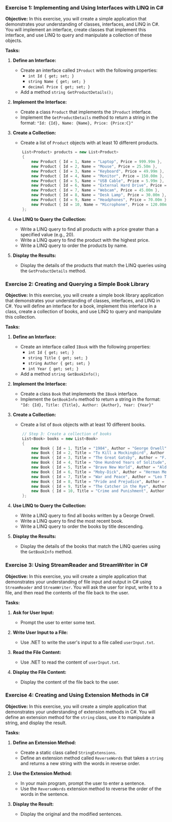 ### Exercise 1: Implementing and Using Interfaces with LINQ in C#

**Objective:**
In this exercise, you will create a simple application that demonstrates your understanding of classes, interfaces, and LINQ in C#. You will implement an interface, create classes that implement this interface, and use LINQ to query and manipulate a collection of these objects.

**Tasks:**

1. **Define an Interface:**
    - Create an interface called `IProduct` with the following properties:
        - `int Id { get; set; }`
        - `string Name { get; set; }`
        - `decimal Price { get; set; }`
    - Add a method `string GetProductDetails();`

2. **Implement the Interface:**
    - Create a class `Product` that implements the `IProduct` interface.
    - Implement the `GetProductDetails` method to return a string in the format: `"Id: {Id}, Name: {Name}, Price: {Price:C}"`

3. **Create a Collection:**
    - Create a list of `Product` objects with at least 10 different products.
    
    ```csharp
        List<Product> products = new List<Product>
        {
            new Product { Id = 1, Name = "Laptop", Price = 999.99m },
            new Product { Id = 2, Name = "Mouse", Price = 25.50m },
            new Product { Id = 3, Name = "Keyboard", Price = 49.99m },
            new Product { Id = 4, Name = "Monitor", Price = 150.00m },
            new Product { Id = 5, Name = "USB Cable", Price = 5.99m },
            new Product { Id = 6, Name = "External Hard Drive", Price = 89.99m },
            new Product { Id = 7, Name = "Webcam", Price = 45.00m },
            new Product { Id = 8, Name = "Desk Lamp", Price = 30.00m },
            new Product { Id = 9, Name = "Headphones", Price = 70.00m },
            new Product { Id = 10, Name = "Microphone", Price = 120.00m }
        };

4. **Use LINQ to Query the Collection:**
    - Write a LINQ query to find all products with a price greater than a specified value (e.g., 20).
    - Write a LINQ query to find the product with the highest price.
    - Write a LINQ query to order the products by name.

5. **Display the Results:**
    - Display the details of the products that match the LINQ queries using the `GetProductDetails` method.

### Exercise 2: Creating and Querying a Simple Book Library

**Objective:**
In this exercise, you will create a simple book library application that demonstrates your understanding of classes, interfaces, and LINQ in C#. You will define an interface for a book, implement this interface in a class, create a collection of books, and use LINQ to query and manipulate this collection.

**Tasks:**

1. **Define an Interface:**
    - Create an interface called `IBook` with the following properties:
        - `int Id { get; set; }`
        - `string Title { get; set; }`
        - `string Author { get; set; }`
        - `int Year { get; set; }`
    - Add a method `string GetBookInfo();`

2. **Implement the Interface:**
    - Create a class `Book` that implements the `IBook` interface.
    - Implement the `GetBookInfo` method to return a string in the format: `"Id: {Id}, Title: {Title}, Author: {Author}, Year: {Year}"`

3. **Create a Collection:**
    - Create a list of `Book` objects with at least 10 different books.

    ```csharp
        // Step 3: Create a collection of books
        List<Book> books = new List<Book>
        {
            new Book { Id = 1, Title = "1984", Author = "George Orwell", Year = 1949 },
            new Book { Id = 2, Title = "To Kill a Mockingbird", Author = "Harper Lee", Year = 1960 },
            new Book { Id = 3, Title = "The Great Gatsby", Author = "F. Scott Fitzgerald", Year = 1925 },
            new Book { Id = 4, Title = "One Hundred Years of Solitude", Author = "Gabriel Garcia Marquez", Year = 1967 },
            new Book { Id = 5, Title = "Brave New World", Author = "Aldous Huxley", Year = 1932 },
            new Book { Id = 6, Title = "Moby-Dick", Author = "Herman Melville", Year = 1851 },
            new Book { Id = 7, Title = "War and Peace", Author = "Leo Tolstoy", Year = 1869 },
            new Book { Id = 8, Title = "Pride and Prejudice", Author = "Jane Austen", Year = 1813 },
            new Book { Id = 9, Title = "The Catcher in the Rye", Author = "J.D. Salinger", Year = 1951 },
            new Book { Id = 10, Title = "Crime and Punishment", Author = "Fyodor Dostoevsky", Year = 1866 }
        };

4. **Use LINQ to Query the Collection:**
    - Write a LINQ query to find all books written by a George Orwell.
    - Write a LINQ query to find the most recent book.
    - Write a LINQ query to order the books by title descending.

5. **Display the Results:**
    - Display the details of the books that match the LINQ queries using the `GetBookInfo` method.

### Exercise 3: Using StreamReader and StreamWriter in C#

**Objective:**
In this exercise, you will create a simple application that demonstrates your understanding of file input and output in C# using `StreamReader` and `StreamWriter`. You will ask the user for input, write it to a file, and then read the contents of the file back to the user.

**Tasks:**

1. **Ask for User Input:**
    - Prompt the user to enter some text.

2. **Write User Input to a File:**
    - Use .NET to write the user's input to a file called `userInput.txt`.

3. **Read the File Content:**
    - Use .NET to read the content of `userInput.txt`.

4. **Display the File Content:**
    - Display the content of the file back to the user.

### Exercise 4: Creating and Using Extension Methods in C#

**Objective:**
In this exercise, you will create a simple application that demonstrates your understanding of extension methods in C#. You will define an extension method for the `string` class, use it to manipulate a string, and display the result.

**Tasks:**

1. **Define an Extension Method:**
    - Create a static class called `StringExtensions`.
    - Define an extension method called `ReverseWords` that takes a `string` and returns a new string with the words in reverse order.

2. **Use the Extension Method:**
    - In your main program, prompt the user to enter a sentence.
    - Use the `ReverseWords` extension method to reverse the order of the words in the sentence.

3. **Display the Result:**
    - Display the original and the modified sentences.

